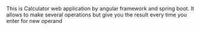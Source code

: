 
This is Calculator web application by angular framework and spring boot. It allows to make several operations but give you the result every time you enter for new operand
